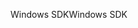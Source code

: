 <span data-ttu-id="c95cd-101">Windows SDK</span><span class="sxs-lookup"><span data-stu-id="c95cd-101">Windows SDK</span></span>